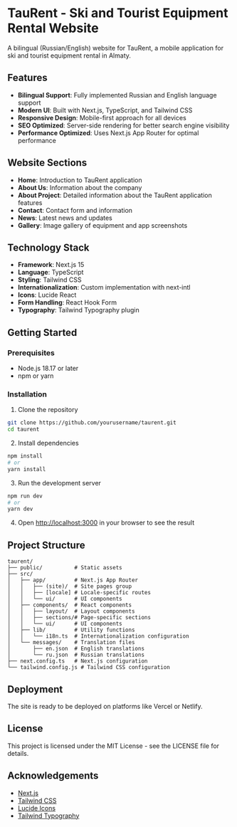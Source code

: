 # TauRent - Ski and Tourist Equipment Rental Website

A bilingual (Russian/English) website for TauRent, a mobile application for ski and tourist equipment rental in Almaty.

## Features

- **Bilingual Support**: Fully implemented Russian and English language support
- **Modern UI**: Built with Next.js, TypeScript, and Tailwind CSS
- **Responsive Design**: Mobile-first approach for all devices
- **SEO Optimized**: Server-side rendering for better search engine visibility
- **Performance Optimized**: Uses Next.js App Router for optimal performance

## Website Sections

- **Home**: Introduction to TauRent application
- **About Us**: Information about the company
- **About Project**: Detailed information about the TauRent application features
- **Contact**: Contact form and information
- **News**: Latest news and updates
- **Gallery**: Image gallery of equipment and app screenshots

## Technology Stack

- **Framework**: Next.js 15
- **Language**: TypeScript
- **Styling**: Tailwind CSS
- **Internationalization**: Custom implementation with next-intl
- **Icons**: Lucide React
- **Form Handling**: React Hook Form
- **Typography**: Tailwind Typography plugin

## Getting Started

### Prerequisites

- Node.js 18.17 or later
- npm or yarn

### Installation

1. Clone the repository
```bash
git clone https://github.com/yourusername/taurent.git
cd taurent
```

2. Install dependencies
```bash
npm install
# or
yarn install
```

3. Run the development server
```bash
npm run dev
# or
yarn dev
```

4. Open [http://localhost:3000](http://localhost:3000) in your browser to see the result

## Project Structure

```
taurent/
├── public/          # Static assets
├── src/
│   ├── app/         # Next.js App Router
│   │   ├── (site)/  # Site pages group
│   │   ├── [locale] # Locale-specific routes
│   │   └── ui/      # UI components
│   ├── components/  # React components
│   │   ├── layout/  # Layout components
│   │   ├── sections/# Page-specific sections
│   │   └── ui/      # UI components
│   ├── lib/         # Utility functions
│   │   └── i18n.ts  # Internationalization configuration
│   └── messages/    # Translation files
│       ├── en.json  # English translations
│       └── ru.json  # Russian translations
├── next.config.ts   # Next.js configuration
└── tailwind.config.js # Tailwind CSS configuration
```

## Deployment

The site is ready to be deployed on platforms like Vercel or Netlify.

## License

This project is licensed under the MIT License - see the LICENSE file for details.

## Acknowledgements

- [Next.js](https://nextjs.org/)
- [Tailwind CSS](https://tailwindcss.com/)
- [Lucide Icons](https://lucide.dev/)
- [Tailwind Typography](https://github.com/tailwindlabs/tailwindcss-typography)
